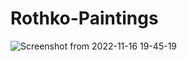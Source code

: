 # Rothko-Paintings
![Screenshot from 2022-11-16 19-45-19](https://user-images.githubusercontent.com/112514147/202326417-af76ba8a-edfe-4937-a182-519cf072b0be.png)
